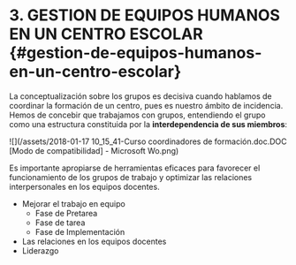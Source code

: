 # 3. GESTION DE EQUIPOS HUMANOS EN UN CENTRO ESCOLAR {#gestion-de-equipos-humanos-en-un-centro-escolar}

La conceptualización sobre los grupos es decisiva cuando hablamos de coordinar la formación de un centro, pues es nuestro ámbito de incidencia. Hemos de concebir que trabajamos con grupos, entendiendo el grupo como una estructura constituida por la **interdependencia de sus miembros**:

![](/assets/2018-01-17 10_15_41-Curso coordinadores de formación.doc.DOC [Modo de compatibilidad] - Microsoft Wo.png)

Es importante apropiarse de herramientas eficaces para favorecer el funcionamiento de los grupos de trabajo y optimizar las relaciones interpersonales en los equipos docentes.

* Mejorar el trabajo en equipo
    * Fase de Pretarea
    * Fase de tarea
    * Fase de Implementación
* Las relaciones en los equipos docentes
* Liderazgo